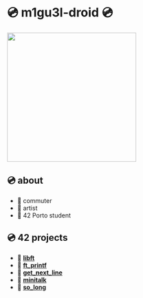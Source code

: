 # 💿 m1gu3l-droid 💿

<div id="header" align="left">
  <img src="https://media.giphy.com/media/ekBL4SQQBkwWhFIHrY/giphy.gif" width="300"/>
</div>

##   💿 about
- 💾 commuter
- 💾 artist
- 💾 42 Porto student


##   💿 42 projects
- 💾 [**libft**](https://github.com/m1gu3l-droid/libft)
- 💾 [**ft_printf**](https://github.com/m1gu3l-droid/ft_printf)
- 💾 [**get_next_line**](https://github.com/m1gu3l-droid/get_next_line)
- 💾 [**minitalk**](https://github.com/m1gu3l-droid/minitalk)
- 💾 [**so_long**](https://github.com/m1gu3l-droid/so_long)


<!--
<div id="header" align="left">
  <img src="https://media.giphy.com/media/UDvlM48DtAoo0/giphy.gif" width="300"/>
</div>
-->
<!--
**m1gu3l-droid/m1gu3l-droid** is a ✨ _special_ ✨ repository because its `README.md` (this file) appears on your GitHub profile.

Here are some ideas to get you started:

- 🔭 I’m currently working on ...
- 🌱 I’m currently learning ...
- 👯 I’m looking to collaborate on ...
- 🤔 I’m looking for help with ...
- 💬 Ask me about ...
- 📫 How to reach me: ...
- 😄 Pronouns: ...
- ⚡ Fun fact: ...
-->
